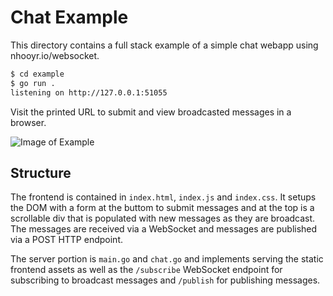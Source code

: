 # Chat Example

This directory contains a full stack example
of a simple chat webapp using nhooyr.io/websocket.

```bash
$ cd example
$ go run .
listening on http://127.0.0.1:51055
```

Visit the printed URL to submit and view broadcasted messages in a browser.

![Image of Example](https://i.imgur.com/iSdpZFT.png)

## Structure

The frontend is contained in `index.html`, `index.js` and `index.css`. It setups the
DOM with a form at the buttom to submit messages and at the top is a scrollable div
that is populated with new messages as they are broadcast. The messages are received
via a WebSocket and messages are published via a POST HTTP endpoint.

The server portion is `main.go` and `chat.go` and implements serving the static frontend
assets as well as the `/subscribe` WebSocket endpoint for subscribing to
broadcast messages and `/publish` for publishing messages.
